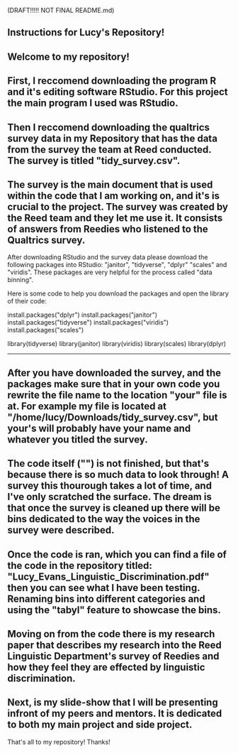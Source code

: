 (DRAFT!!!!! NOT FINAL README.md)

Instructions for Lucy's Repository!
---
Welcome to my repository!
---
First, I reccomend downloading the program R and it's editing software RStudio. For this project the main program I used was RStudio. 
---
Then I reccomend downloading the qualtrics survey data in my Repository that has the data from the survey the team at Reed conducted. The survey is titled "tidy_survey.csv".
---
The survey is the main document that is used within the code that I am working on, and it's is crucial to the project. The survey was created by the Reed team and they let me use it. It consists of answers from Reedies who listened to the Qualtrics survey.
---
After downloading RStudio and the survey data please download the following packages into RStudio: "janitor", "tidyverse", "dplyr" "scales" and "viridis". These packages are very helpful for the process called "data binning". 

Here is some code to help you download the packages and open the library of their code:

install.packages("dplyr")
install.packages("janitor")
install.packages("tidyverse")
install.packages("viridis")
install.packages("scales")

library(tidyverse)
library(janitor)
library(viridis)
library(scales)
library(dplyr)

---
After you have downloaded the survey, and the packages make sure that in your own code you rewrite the file name to the location "your" file is at. For example my file is located at "/home/lucy/Downloads/tidy_survey.csv", but your's will probably have your name and whatever you titled the survey. 
---
The code itself ("") is not finished, but that's because there is so much data to look through! A survey this thourough takes a lot of time, and I've only scratched the surface. The dream is that once the survey is cleaned up there will be bins dedicated to the way the voices in the survey were described. 
---
Once the code is ran, which you can find a file of the code in the repository titled: "Lucy_Evans_Linguistic_Discrimination.pdf" then you can see what I have been testing. Renaming bins into different categories and using the "tabyl" feature to showcase the bins. 
---
Moving on from the code there is my research paper that describes my research into the Reed Linguistic Department's survey of Reedies and how they feel they are effected by linguistic discrimination.
---
Next, is my slide-show that I will be presenting infront of my peers and mentors. It is dedicated to both my main project and side project.
---
That's all to my repository! Thanks!
